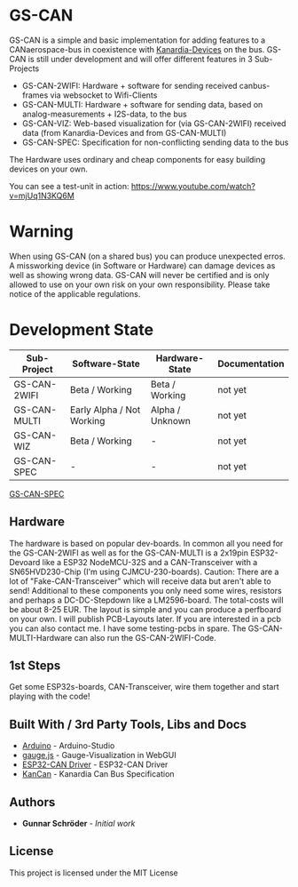 # GS-CAN
GS-CAN is a simple and basic implementation for adding features to a CANaerospace-bus in coexistence with [Kanardia-Devices](https://www.kanardia.eu) on the bus.
GS-CAN is still under development and will offer different features in 3 Sub-Projects
- GS-CAN-2WIFI: Hardware + software for sending received canbus-frames via websocket to Wifi-Clients
- GS-CAN-MULTI: Hardware + software for sending data, based on analog-measurements + I2S-data, to the bus
- GS-CAN-VIZ: Web-based visualization for (via GS-CAN-2WIFI) received data (from Kanardia-Devices and from GS-CAN-MULTI)
- GS-CAN-SPEC: Specification for non-conflicting sending data to the bus

The Hardware uses ordinary and cheap components for easy building devices on your own.

You can see a test-unit in action:
https://www.youtube.com/watch?v=mjUq1N3KQ6M


# Warning
When using GS-CAN (on a shared bus) you can produce unexpected erros. A missworking device (in Software or Hardware) can damage devices as well as showing wrong data. GS-CAN will never be certified and is only allowed to use on your own risk on your own responsibility. Please take notice of the applicable regulations.

# Development State
Sub-Project | Software-State | Hardware-State| Documentation
-------- | -------- | --------| --------
GS-CAN-2WIFI   | Beta / Working   | Beta / Working | not yet
GS-CAN-MULTI   | Early Alpha / Not Working | Alpha / Unknown | not yet
GS-CAN-WIZ   | Beta / Working   | - | not yet
GS-CAN-SPEC   | -  | - | not yet
[GS-CAN-SPEC](GS-CAN-SPEC) 

## Hardware
The hardware is based on popular dev-boards. In common all you need for the GS-CAN-2WIFI as well as for the GS-CAN-MULTI is a 2x19pin ESP32-Devoard like a ESP32 NodeMCU-32S and a CAN-Transceiver with a SN65HVD230-Chip (I'm using CJMCU-230-boards). Caution: There are a lot of "Fake-CAN-Transceiver" which will receive data but aren't able to send! Additional to these components you only need some wires, resistors and perhaps a DC-DC-Stepdown like a LM2596-board. The total-costs will be about 8-25 EUR. The layout is simple and you can produce a perfboard on your own. I will publish PCB-Layouts later.
If you are interested in a pcb you can also contact me. I have some testing-pcbs in spare. The GS-CAN-MULTI-Hardware can also run the GS-CAN-2WIFI-Code.

## 1st Steps
Get some ESP32s-boards, CAN-Transceiver, wire them together and start playing with the code!

## Built With / 3rd Party Tools, Libs and Docs
* [Arduino](https://www.arduino.cc) - Arduino-Studio
* [gauge.js](https://bernii.github.io/gauge.js/) - Gauge-Visualization in WebGUI
* [ESP32-CAN Driver](https://github.com/ThomasBarth/ESP32-CAN-Driver) - ESP32-CAN Driver
* [KanCan](https://www.kanardia.eu/wp-content/uploads/2020/03/KanCanBus.pdf) - Kanardia Can Bus Specification

## Authors
* **Gunnar Schröder** - *Initial work*

## License
This project is licensed under the MIT License